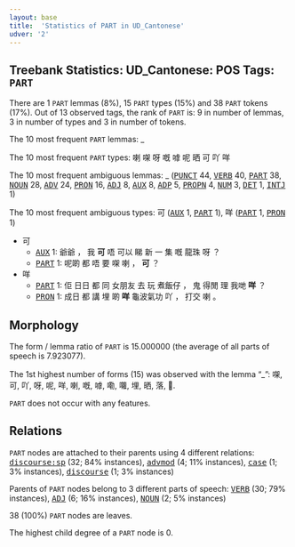```yaml
---
layout: base
title:  'Statistics of PART in UD_Cantonese'
udver: '2'
---
```


## Treebank Statistics: UD_Cantonese: POS Tags: `PART`

There are 1 `PART` lemmas (8%), 15 `PART` types (15%) and 38 `PART` tokens (17%).
Out of 13 observed tags, the rank of `PART` is: 9 in number of lemmas, 3 in number of types and 3 in number of tokens.

The 10 most frequent `PART` lemmas: _

The 10 most frequent `PART` types:  喇 㗎 呀 嘅 嘑 呢 晒 可 吖 咩

The 10 most frequent ambiguous lemmas: _ (<tt><a href="yue-pos-PUNCT.html">PUNCT</a></tt> 44, <tt><a href="yue-pos-VERB.html">VERB</a></tt> 40, <tt><a href="yue-pos-PART.html">PART</a></tt> 38, <tt><a href="yue-pos-NOUN.html">NOUN</a></tt> 28, <tt><a href="yue-pos-ADV.html">ADV</a></tt> 24, <tt><a href="yue-pos-PRON.html">PRON</a></tt> 16, <tt><a href="yue-pos-ADJ.html">ADJ</a></tt> 8, <tt><a href="yue-pos-AUX.html">AUX</a></tt> 8, <tt><a href="yue-pos-ADP.html">ADP</a></tt> 5, <tt><a href="yue-pos-PROPN.html">PROPN</a></tt> 4, <tt><a href="yue-pos-NUM.html">NUM</a></tt> 3, <tt><a href="yue-pos-DET.html">DET</a></tt> 1, <tt><a href="yue-pos-INTJ.html">INTJ</a></tt> 1)

The 10 most frequent ambiguous types:  可 (<tt><a href="yue-pos-AUX.html">AUX</a></tt> 1, <tt><a href="yue-pos-PART.html">PART</a></tt> 1), 咩 (<tt><a href="yue-pos-PART.html">PART</a></tt> 1, <tt><a href="yue-pos-PRON.html">PRON</a></tt> 1)


* 可
  * <tt><a href="yue-pos-AUX.html">AUX</a></tt> 1: 爺爺 ， 我 <b>可</b> 唔 可以 睇 新 一 集 嘅 龍珠 呀 ？
  * <tt><a href="yue-pos-PART.html">PART</a></tt> 1: 呢啲 都 唔 要 㗎 喇 ， <b>可</b> ？
* 咩
  * <tt><a href="yue-pos-PART.html">PART</a></tt> 1: 佢 日日 都 同 女朋友 去 玩 煮飯仔 ， 鬼 得閒 理 我哋 <b>咩</b> ？
  * <tt><a href="yue-pos-PRON.html">PRON</a></tt> 1: 成日 都 講 埋 啲 <b>咩</b> 龜波氣功 吖 ， 打交 喇 。

## Morphology

The form / lemma ratio of `PART` is 15.000000 (the average of all parts of speech is 7.923077).

The 1st highest number of forms (15) was observed with the lemma “_”: 㗎, 可, 吖, 呀, 呢, 咩, 喇, 嘅, 嘑, 嘞, 囖, 埋, 晒, 落, .

`PART` does not occur with any features.


## Relations

`PART` nodes are attached to their parents using 4 different relations: <tt><a href="yue-dep-discourse-sp.html">discourse:sp</a></tt> (32; 84% instances), <tt><a href="yue-dep-advmod.html">advmod</a></tt> (4; 11% instances), <tt><a href="yue-dep-case.html">case</a></tt> (1; 3% instances), <tt><a href="yue-dep-discourse.html">discourse</a></tt> (1; 3% instances)

Parents of `PART` nodes belong to 3 different parts of speech: <tt><a href="yue-pos-VERB.html">VERB</a></tt> (30; 79% instances), <tt><a href="yue-pos-ADJ.html">ADJ</a></tt> (6; 16% instances), <tt><a href="yue-pos-NOUN.html">NOUN</a></tt> (2; 5% instances)

38 (100%) `PART` nodes are leaves.

The highest child degree of a `PART` node is 0.

